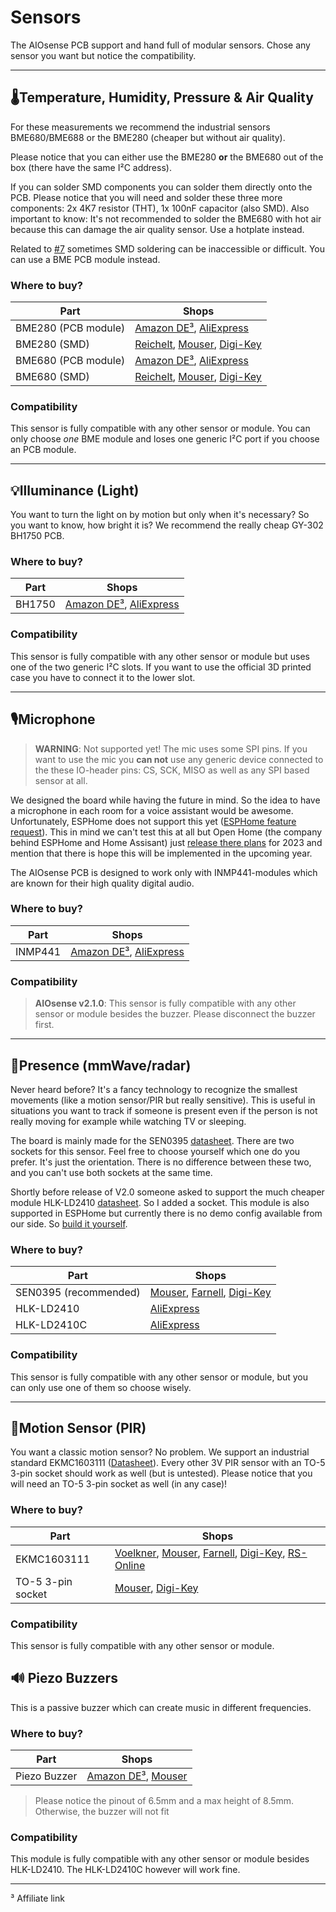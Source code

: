 # Sensors

The AIOsense PCB support and hand full of modular sensors. Chose any sensor you
want but notice the compatibility.

<hr>

## 🌡️Temperature, Humidity, Pressure & Air Quality

For these measurements we recommend the industrial sensors BME680/BME688 or the
BME280 (cheaper but without air
quality).

Please notice that you can either use the BME280 **or** the BME680 out of the
box (there have the same I²C address).

If you can solder SMD components you can solder them directly onto the PCB.
Please notice that you will need and solder
these three more components: 2x 4K7 resistor (THT), 1x 100nF capacitor (also
SMD). Also important to know: It's not
recommended to solder the BME680 with hot air because this can damage the air
quality sensor. Use a hotplate instead.

Related to [#7](https://github.com/Schluggi/AIOsense/issues/7) sometimes SMD
soldering can be inaccessible or difficult.
You can use a BME PCB module instead.

### Where to buy?

| Part                | Shops                                                                                                                                                                                                                                                                                                   |
|---------------------|---------------------------------------------------------------------------------------------------------------------------------------------------------------------------------------------------------------------------------------------------------------------------------------------------------|
| BME280 (PCB module) | [Amazon DE³](https://amzn.to/3KXklmd), [AliExpress](https://de.aliexpress.com/wholesale?catId=0&initiative_id=SB_20221127130157&SearchText=BME280+&spm=a2g0o.home.1000002.0&dida=y)                                                                                                                     |
| BME280 (SMD)        | [Reichelt](https://www.reichelt.de/kombo-sensor-luftdruck-luftfeuchtigkeit-temp--bme-280-p159825.html), [Mouser](https://www.mouser.de/ProductDetail/Bosch-Sensortec/BME280?qs=2OnyuXx6vpj2fK9HX7qb3g%3D%3D), [Digi-Key](https://www.digikey.de/de/products/detail/bosch-sensortec/BME280/6136306)      |
| BME680 (PCB module) | [Amazon DE³](https://amzn.to/41y0XmS), [AliExpress](https://de.aliexpress.com/wholesale?catId=0&initiative_id=SB_20221127130036&SearchText=BME680+&spm=a2g0o.home.1000002.0&dida=y)                                                                                                                     |
| BME680 (SMD)        | [Reichelt](https://www.reichelt.de/kombo-sensor-luftdruck-luftfeuchtigkeit-temp-gas-bme-680-p159835.html), [Mouser](https://www.mouser.de/ProductDetail/Bosch-Sensortec/BME680?qs=v271MhAjFHjo0yA%2FC4OnDQ%3D%3D), [Digi-Key](https://www.digikey.de/de/products/detail/bosch-sensortec/BME680/7401317) |

### Compatibility

This sensor is fully compatible with any other sensor or module. You can only
choose _one_ BME module and loses one
generic I²C port if you choose an PCB module.


<hr>

## 💡Illuminance (Light)

You want to turn the light on by motion but only when it's necessary? So you
want to know, how bright it is? We
recommend the really cheap GY-302 BH1750 PCB.

### Where to buy?

| Part   | Shops                                                                                                                                                                                     |
|--------|-------------------------------------------------------------------------------------------------------------------------------------------------------------------------------------------|
| BH1750 | [Amazon DE³](https://amzn.to/3oAc6Vy), [AliExpress](https://de.aliexpress.com/wholesale?catId=0&initiative_id=SB_20221127121631&SearchText=BH1750&spm=a2g0o.productlist.1000002.0&dida=y) |

### Compatibility

This sensor is fully compatible with any other sensor or module but uses one of
the two generic I²C slots. If you want
to use the official 3D printed case you have to connect it to the lower slot.

<hr>

## 🎙️Microphone

> **WARNING**: Not supported yet! The mic uses some SPI pins. If you want to use
> the mic you **can not** use any
> generic device connected to the these IO-header pins: CS, SCK, MISO as well as
> any SPI based sensor at all.

We designed the board while having the future in mind. So the idea to have a
microphone in each room for a voice
assistant would be awesome. Unfortunately, ESPHome does not support this
yet ([ESPHome feature request](https://github.com/esphome/feature-requests/issues/1254)).
This in mind we can't test
this at all but Open Home (the company behind ESPHome and Home Assisant)
just [release there plans](https://www.youtube.com/watch?v=D936T1Ze8-4) for 2023
and mention that there is hope this
will be implemented in the upcoming year.

The AIOsense PCB is designed to work only with INMP441-modules which are known
for their high quality digital audio.

### Where to buy?

| Part    | Shops                                                                                                                                                                                      |
|---------|--------------------------------------------------------------------------------------------------------------------------------------------------------------------------------------------|
| INMP441 | [Amazon DE³](https://amzn.to/40y8twJ), [AliExpress](https://de.aliexpress.com/wholesale?catId=0&initiative_id=SB_20221127114658&SearchText=inmp441&spm=a2g0o.tm800107193.1000002.0&dida=y) |

### Compatibility
> **AIOsense v2.1.0**: This sensor is fully compatible with any other sensor or module besides the buzzer. Please disconnect the buzzer first. 

<hr>

## 🧍Presence (mmWave/radar)

Never heard before? It's a fancy technology to recognize the smallest
movements (like a motion sensor/PIR but really
sensitive). This is useful in situations you want to track if someone is present
even if the person is not really moving
for example while watching TV or sleeping.

The board is mainly made for the
SEN0395 [datasheet](https://wiki.dfrobot.com/mmWave_Radar_Human_Presence_Detection_SKU_SEN0395).
There are two sockets
for this sensor. Feel free to choose yourself which one do you prefer. It's just
the orientation. There is no difference
between these two, and you can't use both sockets at the same time.

Shortly before release of V2.0 someone asked to support the much cheaper module
HLK-LD2410 [datasheet](https://drive.google.com/drive/folders/1p4dhbEJA3YubyIjIIC7wwVsSo8x29Fq-?spm=a2g0o.detail.1000023.17.6dfa18b2xYoafU).
So I added a socket. This module is also supported in ESPHome but currently
there is no demo config available from our
side. So [build it yourself](https://esphome.io/components/sensor/ld2410.html).

### Where to buy?

| Part                  | Shops                                                                                                                                                                                                                                                                                                                 |
|-----------------------|-----------------------------------------------------------------------------------------------------------------------------------------------------------------------------------------------------------------------------------------------------------------------------------------------------------------------|
| SEN0395 (recommended) | [Mouser](https://www.mouser.de/ProductDetail/DFRobot/SEN0395?qs=ljCeji4nMDmvEgq75EdCVA%3D%3D), [Farnell](https://de.farnell.com/en-DE/dfrobot/sen0395/mmwave-radar-board-arduino-board/dp/3879712), [Digi-Key](https://www.digikey.de/de/products/detail/dfrobot/SEN0395/14322660?s=N4IgTCBcDaIMoFEByAGAzATgKwgLoF8g) |
| HLK-LD2410            | [AliExpress](https://de.aliexpress.com/item/1005004351593073.html)                                                                                                                                                                                                                                                    |
| HLK-LD2410C           | [AliExpress](https://de.aliexpress.com/item/1005005047841163.html)                                                                                                                                                                                                                                                    |

### Compatibility

This sensor is fully compatible with any other sensor or module, but you can
only use one of them so choose wisely.

<hr>

## 🚶Motion Sensor (PIR)

You want a classic motion sensor? No problem. We support an industrial standard
EKMC1603111 ([Datasheet](https://www3.panasonic.biz/ac/ae/search_num/index.jsp?c=detail&part_no=EKMC1603111)).
Every
other 3V PIR sensor with an TO-5 3-pin socket should work as well (but is
untested).
Please notice that you will need an TO-5 3-pin socket as well (in any case)!

### Where to buy?

| Part              | Shops                                                                                                                                                                                                                                                                                                                                                                                                                                                                                                                                                   |
|-------------------|---------------------------------------------------------------------------------------------------------------------------------------------------------------------------------------------------------------------------------------------------------------------------------------------------------------------------------------------------------------------------------------------------------------------------------------------------------------------------------------------------------------------------------------------------------|
| EKMC1603111       | [Voelkner](https://www.voelkner.de/products/994091/Panasonic-PIR-Bewegungssensor-EKMC1603111-3-6V-1St..html), [Mouser](https://www.mouser.de/ProductDetail/Panasonic-Industrial-Devices/EKMC1603111?qs=7jYh1P364wm%252bee2n5xwlWg%3D%3D), [Farnell](https://de.farnell.com/en-DE/panasonic-electric-works/ekmc1603111/sensor-motion-12m-white/dp/2095731?st=ekmc1603111), [Digi-Key](https://www.digikey.de/de/products/detail/panasonic-electric-works/EKMC1603111/2601880), [RS-Online](https://de.rs-online.com/web/p/naherungssensoren-ics/1357081) |
| TO-5 3-pin socket | [Mouser](https://www.mouser.de/ProductDetail/Mill-Max/917-43-103-41-005000?qs=teNCaa%2FZ3auQVxVMs%2F5ihg%3D%3D), [Digi-Key](https://www.digikey.com/en/products/detail/mill-max-manufacturing-corp/917-43-103-41-005000/1212170?s=N4IgTCBcDaIJwEYDsBaALAZhQgDFtCKOOArMTiALoC%2BQA)                                                                                                                                                                                                                                                                      |

### Compatibility

This sensor is fully compatible with any other sensor or module.

## 🔊 Piezo Buzzers

This is a passive buzzer which can create music in different frequencies.

### Where to buy?

| Part         | Shops                                                                                                                                       |
|--------------|---------------------------------------------------------------------------------------------------------------------------------------------|
| Piezo Buzzer | [Amazon DE³](https://amzn.to/3n0aFza), [Mouser](https://www.mouser.de/ProductDetail/CUI-Devices/CEM-120342?qs=WyjlAZoYn50KzVdoYfaqpA%3D%3D) |

> Please notice the pinout of 6.5mm and a max height of 8.5mm. Otherwise, the
> buzzer will not fit

### Compatibility

This module is fully compatible with any other sensor or module besides
HLK-LD2410. The HLK-LD2410C however will work fine.

<hr>
³ Affiliate link
